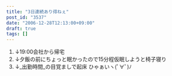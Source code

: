 ```yaml
---
title: "3日連続あり得ねぇ"
post_id: "3537"
date: "2006-12-28T12:13:00+09:00"
draft: true
tags: []
---
```



1. ↓19:00会社から帰宅
  2. ↓夕飯の前にちょっと眠かったので15分程仮眠しようと椅子寝り
  3. ↓_出勤時間_の目覚ましで起床
ひゃぁいヽ(ﾟ∀ﾟ)ﾉ
